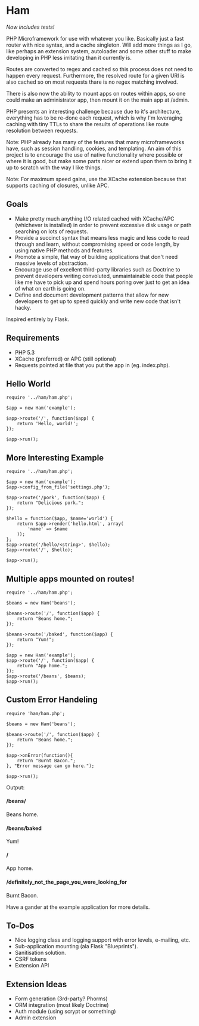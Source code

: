 Ham
===

*Now includes tests!*


PHP Microframework for use with whatever you like. Basically just a fast router
with nice syntax, and a cache singleton. Will add more things as I go, like
perhaps an extension system, autoloader and some other stuff to make developing
in PHP less irritating than it currently is.

Routes are converted to regex and cached so this process does not need to
happen every request. Furthermore, the resolved route for a given URI is also
cached so on most requests thare is no regex matching involved.

There is also now the ability to mount apps on routes within apps, so one could
make an administrator app, then mount it on the main app at /admin.

PHP presents an interesting challenge because due to it's architecture,
everything has to be re-done each request, which is why I'm leveraging caching
with tiny TTLs to share the results of operations like route resolution
between requests.

Note: PHP already has many of the features that many microframeworks have, such
as session handling, cookies, and templating. An aim of this project is to
encourage the use of native functionality where possible or where it is good,
but make some parts nicer or extend upon them to bring it up to scratch with
the way I like things.

Note: For maximum speed gains, use the XCache extension because that supports
caching of closures, unlike APC.


Goals
-----

 * Make pretty much anything I/O related cached with XCache/APC
(whichever is installed) in order to prevent excessive disk usage or path 
searching on lots of requests.
 * Provide a succinct syntax that means less magic and less code to read
 through and learn, without compromising speed or code length, by using native
 PHP methods and features.
 * Promote a simple, flat way of building applications that don't need
 massive levels of abstraction.
 * Encourage use of excellent third-party libraries such as Doctrine to prevent
 developers writing convoluted, unmaintainable code that people like me have to
 pick up and spend hours poring over just to get an idea of what on earth is
 going on.
 * Define and document development patterns that allow for new developers to
 get up to speed quickly and write new code that isn't hacky.


Inspired entirely by Flask.


Requirements
------------

* PHP 5.3
* XCache (preferred) or APC (still optional)
* Requests pointed at file that you put the app in (eg.
  index.php).


Hello World
-----------

    require '../ham/ham.php';

    $app = new Ham('example');

    $app->route('/', function($app) {
        return 'Hello, world!';
    });

    $app->run();


More Interesting Example
------------------------

    require '../ham/ham.php';

    $app = new Ham('example');
    $app->config_from_file('settings.php');

    $app->route('/pork', function($app) {
        return "Delicious pork.";
    });

    $hello = function($app, $name='world') {
        return $app->render('hello.html', array(
            'name' => $name
        ));
    };
    $app->route('/hello/<string>', $hello);
    $app->route('/', $hello);

    $app->run();


Multiple apps mounted on routes!
--------------------------------

    require '../ham/ham.php';

    $beans = new Ham('beans');

    $beans->route('/', function($app) {
        return "Beans home.";
    });

    $beans->route('/baked', function($app) {
        return "Yum!";
    });

    $app = new Ham('example');
    $app->route('/', function($app) {
        return "App home.";
    });
    $app->route('/beans', $beans);
    $app->run();


Custom Error Handeling
--------------------------------
    require 'ham/ham.php';

    $beans = new Ham('beans');

    $beans->route('/', function($app) {
        return "Beans home.";
    });

    $app->onError(function(){
        return "Burnt Bacon.";
    }, "Error message can go here.");

    $app->run();

Output: 

#### /beans/

Beans home.

#### /beans/baked

Yum!

#### /

App home.

#### /definitely_not_the_page_you_were_looking_for

Burnt Bacon.

Have a gander at the example application for more details.


To-Dos
------

* Nice logging class and logging support with error levels, e-mailing, etc.
* Sub-application mounting (ala Flask "Blueprints").
* Sanitisation solution.
* CSRF tokens
* Extension API


Extension Ideas
---------------

* Form generation (3rd-party? Phorms)
* ORM integration (most likely Doctrine)
* Auth module (using scrypt or something)
* Admin extension
